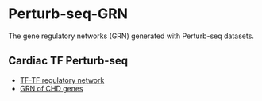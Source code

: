 # Perturb-seq-GRN
The gene regulatory networks (GRN) generated with Perturb-seq datasets.

## Cardiac TF Perturb-seq 
* [TF-TF regulatory network](https://hon-lab.github.io/Perturb-seq-GRN/TFPerturbseq_network.html)
* [GRN of CHD genes](https://hon-lab.github.io/Perturb-seq-GRN/CHD_genes_network.html)

